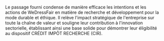 Le passage fourni condense de manière efficace les intentions et les actions de WeDressFair en matière de recherche et développement pour la mode durable et éthique. Il relève l'impact stratégique de l'entreprise sur toute la chaîne de valeur et souligne leur contribution à l'innovation sectorielle, établissant ainsi une base solide pour démontrer leur éligibilité au dispositif CRÉDIT IMPÔT RECHERCHE (CIR).